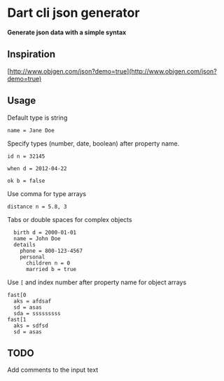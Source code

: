 # Dart cli json generator

**Generate json data with a simple syntax**

## Inspiration

[http://www.objgen.com/json?demo=true](http://www.objgen.com/json?demo=true)

## Usage

Default type is string

`name = Jane Doe`

Specify types (number, date, boolean) after property name. 

`id n = 32145`

`when d = 2012-04-22`

`ok b = false`

Use comma for type arrays

`distance n = 5.8, 3`

Tabs or double spaces for complex objects

```
  birth d = 2000-01-01
  name = John Doe
  details
    phone = 800-123-4567
    personal
      children n = 0
      married b = true
```

Use `[` and index number after property name for object arrays

```
fast[0
  aks = afdsaf
  sd = asas
  sda = sssssssss
fast[1
  aks = sdfsd
  sd = asas
```

## TODO

Add comments to the input text
